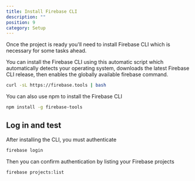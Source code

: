 ```yaml
---
title: Install Firebase CLI
description: ""
position: 9
category: Setup
---
```


Once the project is ready you'll need to install Firebase CLI which is necessary for some tasks ahead.

<code-group>
<code-block label="auto" active>

You can install the Firebase CLI using this automatic script which automatically detects your operating system, downloads the latest Firebase CLI release, then enables the globally available firebase command.

```bash
curl -sL https://firebase.tools | bash
```

</code-block>

<code-block label="npm">

You can also use npm to install the Firebase CLI

```bash
npm install -g firebase-tools
```

</code-block>
</code-group>

## Log in and test

After installing the CLI, you must authenticate

```sh
firebase login
```

Then you can confirm authentication by listing your Firebase projects

```sh
firebase projects:list
```
